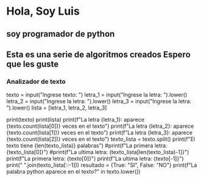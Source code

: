 # Hola, Soy Luis
## soy programador de python

Esta es una serie de algoritmos creados 
Espero que les guste 
---
### Analizador de texto 


texto = input("Ingrese texto: ")
letra_1 = input("Ingrese la letra: ").lower()
letra_2 = input("Ingrese la letra: ").lower()
letra_3 = input("Ingrese la letra: ").lower()
lista = [letra_1, letra_2, letra_3]

print(texto)
print(lista)
print(f"La letra {letra_1}: aparece {texto.count(lista[0])} veces en el texto")
print(f"La letra {letra_2}: aparece {texto.count(lista[1])} veces en el texto")
print(f"La letra {letra_3}: aparece {texto.count(lista[2])} veces en el texto")
texto_lista = texto.split()
print(f"El texto tiene {len(texto_lista)} palabras")
#print(f"La primera letra: {texto_lista[0]}")
#print(f"La ultima letra: {texto_lista[len(texto_lista)-1]}")
print(f"La primera letra: {texto[0]}")
print(f"La ultima letra: {texto[-1]}")
print(" ".join(texto_lista[::-1]))
resultado = {True: "SI", False: "NO"}
print(f"La palabra python aparece en el texto?" in texto.lower())



